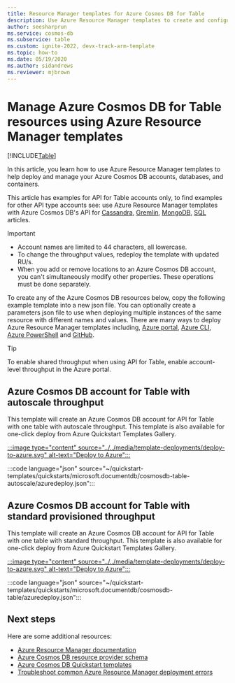 ```yaml
---
title: Resource Manager templates for Azure Cosmos DB for Table
description: Use Azure Resource Manager templates to create and configure Azure Cosmos DB for Table. 
author: seesharprun
ms.service: cosmos-db
ms.subservice: table
ms.custom: ignite-2022, devx-track-arm-template
ms.topic: how-to
ms.date: 05/19/2020
ms.author: sidandrews
ms.reviewer: mjbrown
---
```


# Manage Azure Cosmos DB for Table resources using Azure Resource Manager templates
[!INCLUDE[Table](../includes/appliesto-table.md)]

In this article, you learn how to use Azure Resource Manager templates to help deploy and manage your Azure Cosmos DB accounts, databases, and containers.

This article has examples for API for Table accounts only, to find examples for other API type accounts see: use Azure Resource Manager templates with Azure Cosmos DB's API for [Cassandra](../cassandra/templates-samples.md), [Gremlin](../templates-samples-gremlin.md), [MongoDB](../mongodb/resource-manager-template-samples.md), [SQL](../manage-with-templates.md) articles.

> [!IMPORTANT]
>
> * Account names are limited to 44 characters, all lowercase.
> * To change the throughput values, redeploy the template with updated RU/s.
> * When you add or remove locations to an Azure Cosmos DB account, you can't simultaneously modify other properties. These operations must be done separately.

To create any of the Azure Cosmos DB resources below, copy the following example template into a new json file. You can optionally create a parameters json file to use when deploying multiple instances of the same resource with different names and values. There are many ways to deploy Azure Resource Manager templates including, [Azure portal](../../azure-resource-manager/templates/deploy-portal.md), [Azure CLI](../../azure-resource-manager/templates/deploy-cli.md), [Azure PowerShell](../../azure-resource-manager/templates/deploy-powershell.md) and [GitHub](../../azure-resource-manager/templates/deploy-to-azure-button.md).

> [!TIP]
> To enable shared throughput when using API for Table, enable account-level throughput in the Azure portal.

<a id="create-autoscale"></a>

## Azure Cosmos DB account for Table with autoscale throughput

This template will create an Azure Cosmos DB account for API for Table with one table with autoscale throughput. This template is also available for one-click deploy from Azure Quickstart Templates Gallery.

[:::image type="content" source="../../media/template-deployments/deploy-to-azure.svg" alt-text="Deploy to Azure":::](https://portal.azure.com/#create/Microsoft.Template/uri/https%3A%2F%2Fraw.githubusercontent.com%2FAzure%2Fazure-quickstart-templates%2Fmaster%2Fquickstarts%2Fmicrosoft.documentdb%2Fcosmosdb-table-autoscale%2Fazuredeploy.json)

:::code language="json" source="~/quickstart-templates/quickstarts/microsoft.documentdb/cosmosdb-table-autoscale/azuredeploy.json":::

<a id="create-manual"></a>

## Azure Cosmos DB account for Table with standard provisioned throughput

This template will create an Azure Cosmos DB account for API for Table with one table with standard throughput. This template is also available for one-click deploy from Azure Quickstart Templates Gallery.

[:::image type="content" source="../../media/template-deployments/deploy-to-azure.svg" alt-text="Deploy to Azure":::](https://portal.azure.com/#create/Microsoft.Template/uri/https%3A%2F%2Fraw.githubusercontent.com%2FAzure%2Fazure-quickstart-templates%2Fmaster%2Fquickstarts%2Fmicrosoft.documentdb%2Fcosmosdb-table%2Fazuredeploy.json)

:::code language="json" source="~/quickstart-templates/quickstarts/microsoft.documentdb/cosmosdb-table/azuredeploy.json":::

## Next steps

Here are some additional resources:

* [Azure Resource Manager documentation](../../azure-resource-manager/index.yml)
* [Azure Cosmos DB resource provider schema](/azure/templates/microsoft.documentdb/allversions)
* [Azure Cosmos DB Quickstart templates](https://azure.microsoft.com/resources/templates/?resourceType=Microsoft.DocumentDB&pageNumber=1&sort=Popular)
* [Troubleshoot common Azure Resource Manager deployment errors](../../azure-resource-manager/templates/common-deployment-errors.md)
